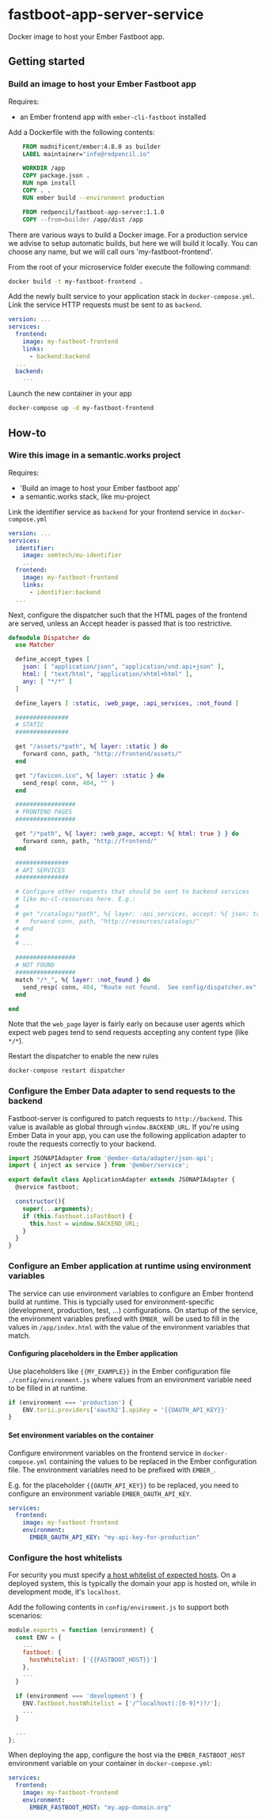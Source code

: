 # fastboot-app-server-service

Docker image to host your Ember Fastboot app.

## Getting started
### Build an image to host your Ember Fastboot app
Requires:
- an Ember frontend app with `ember-cli-fastboot` installed

Add a Dockerfile with the following contents:
```Dockerfile
    FROM madnificent/ember:4.8.0 as builder
    LABEL maintainer="info@redpencil.io"

    WORKDIR /app
    COPY package.json .
    RUN npm install
    COPY . .
    RUN ember build --environment production

    FROM redpencil/fastboot-app-server:1.1.0
    COPY --from=builder /app/dist /app
```

There are various ways to build a Docker image. For a production service we advise to setup automatic builds, but here we will build it locally. You can choose any name, but we will call ours 'my-fastboot-frontend'.

From the root of your microservice folder execute the following command:
```bash
docker build -t my-fastboot-frontend .
```

Add the newly built service to your application stack in `docker-compose.yml`. Link the service HTTP requests must be sent to as `backend`.
```yml
version: ...
services:
  frontend:
    image: my-fastboot-frontend
    links:
      - backend:backend
  ...
  backend:
    ...
```

Launch the new container in your app
```bash
docker-compose up -d my-fastboot-frontend
```

## How-to
### Wire this image in a semantic.works project
Requires:
  - 'Build an image to host your Ember fastboot app'
  - a semantic.works stack, like mu-project

Link the identifier service as `backend` for your frontend service in `docker-compose.yml`
```yml
version: ...
services:
  identifier:
    image: semtech/mu-identifier
    ...
  frontend:
    image: my-fastboot-frontend
    links:
      - identifier:backend
  ...
```

Next, configure the dispatcher such that the HTML pages of the frontend are served, unless an Accept header is passed that is too restrictive.

```elixir
defmodule Dispatcher do
  use Matcher

  define_accept_types [
    json: [ "application/json", "application/vnd.api+json" ],
    html: [ "text/html", "application/xhtml+html" ],
    any: [ "*/*" ]
  ]

  define_layers [ :static, :web_page, :api_services, :not_found ]

  ###############
  # STATIC
  ###############

  get "/assets/*path", %{ layer: :static } do
    forward conn, path, "http://frontend/assets/"
  end

  get "/favicon.ico", %{ layer: :static } do
    send_resp( conn, 404, "" )
  end

  #################
  # FRONTEND PAGES
  #################

  get "/*path", %{ layer: :web_page, accept: %{ html: true } } do
    forward conn, path, "http://frontend/"
  end

  ###############
  # API SERVICES
  ###############

  # Configure other requests that should be sent to backend services
  # like mu-cl-resources here. E.g.:
  #
  # get "/catalogs/*path", %{ layer: :api_services, accept: %{ json: true } } do
  #   forward conn, path, "http://resources/catalogs/"
  # end
  #
  # ...

  #################
  # NOT FOUND
  #################
  match "/*_", %{ layer: :not_found } do
    send_resp( conn, 404, "Route not found.  See config/dispatcher.ex" )
  end

end
```

Note that the `web_page` layer is fairly early on because user agents which expect web pages tend to send requests accepting any content type (like `*/*`).

Restart the dispatcher to enable the new rules

```bash
docker-compose restart dispatcher
```
### Configure the Ember Data adapter to send requests to the backend
Fastboot-server is configured to patch requests to `http://backend`. This value is available as global through `window.BACKEND_URL`. If you're using Ember Data in your app, you can use the following application adapter to route the requests correctly to your backend.

```js
import JSONAPIAdapter from '@ember-data/adapter/json-api';
import { inject as service } from '@ember/service';

export default class ApplicationAdapter extends JSONAPIAdapter {
  @service fastboot;

  constructor(){
    super(...arguments);
    if (this.fastboot.isFastBoot) {
      this.host = window.BACKEND_URL;
    }
  }
}
```

### Configure an Ember application at runtime using environment variables
The service can use environment variables to configure an Ember frontend build at runtime. This is typcially used for environment-specific (development, production, test, ...) configurations. On startup of the service, the environment variables prefixed with `EMBER_` will be used to fill in the values in `/app/index.html` with the value of the environment variables that match.

#### Configuring placeholders in the Ember application
Use placeholders like `{{MY_EXAMPLE}}` in the Ember configuration file `./config/environment.js` where values from an environment variable need to be filled in at runtime.

```javascript
if (environment === 'production') {
    ENV.torii.providers['oauth2'].apiKey = '{{OAUTH_API_KEY}}'
}
```

#### Set environment variables on the container
Configure environment variables on the frontend service in `docker-compose.yml` containing the values to be replaced in the Ember configuration file. The environment variables need to be prefixed with `EMBER_`.

E.g. for the placeholder `{{OAUTH_API_KEY}}` to be replaced, you need to configure an environment variable `EMBER_OAUTH_API_KEY`.

```yml
services:
  frontend:
    image: my-fastboot-frontend
    environment:
      EMBER_OAUTH_API_KEY: "my-api-key-for-production"
```

### Configure the host whitelists
For security you must specify [a host whitelist of expected hosts](https://www.ember-fastboot.com/docs/user-guide#the-host-whitelist). On a deployed system, this is typically the domain your app is hosted on, while in development mode, it's `localhost`.

Add the following contents in `config/enviroment.js` to support both scenarios:
```js
module.exports = function (environment) {
  const ENV = {
    ...
    fastboot: {
      hostWhitelist: ['{{FASTBOOT_HOST}}']
    },
    ...
  }

  if (environment === 'development') {
    ENV.fastboot.hostWhitelist = ['/^localhost(:[0-9]*)?/'];
    ...
  }

  ...
};
```

When deploying the app, configure the host via the `EMBER_FASTBOOT_HOST` environment variable on your container in `docker-compose.yml`:

```yml
services:
  frontend:
    image: my-fastboot-frontend
    environment:
      EMBER_FASTBOOT_HOST: "my.app-domain.org"
```

